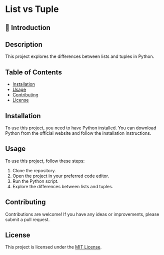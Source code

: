 # List vs Tuple

## :rocket: Introduction

## Description

This project explores the differences between lists and tuples in Python.

## Table of Contents

- [Installation](#installation)
- [Usage](#usage)
- [Contributing](#contributing)
- [License](#license)

## Installation

To use this project, you need to have Python installed. You can download Python from the official website and follow the installation instructions.

## Usage

To use this project, follow these steps:

1. Clone the repository.
2. Open the project in your preferred code editor.
3. Run the Python script.
4. Explore the differences between lists and tuples.

## Contributing

Contributions are welcome! If you have any ideas or improvements, please submit a pull request.

## License

This project is licensed under the [MIT License](LICENSE).
